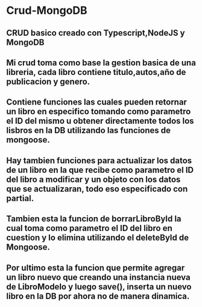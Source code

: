 # Crud-MongoDB
## CRUD basico creado con Typescript,NodeJS y MongoDB

## Mi crud toma como base la gestion basica de una libreria, cada libro contiene titulo,autos,año de publicacion y genero.

## Contiene funciones las cuales pueden retornar un libro en especifico tomando como parametro el ID del mismo u obtener directamente todos los lisbros en la DB utilizando las funciones de mongoose.

## Hay tambien funciones para actualizar los datos de un libro en la que recibe como parametro el ID del libro a modificar y un objeto con los datos que se actualizaran, todo eso especificado con partial<LibroInterface>.

## Tambien esta la funcion de borrarLibroById la cual toma como parametro el ID del libro en cuestion y lo elimina utilizando el deleteById de Mongoose.

## Por ultimo esta la funcion que permite agregar un libro nuevo que creando una instancia nueva de LibroModelo y luego save(), inserta un nuevo libro en la DB por ahora no de manera dinamica.
